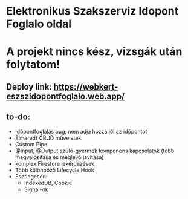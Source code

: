 # Elektronikus Szakszerviz Idopont Foglalo oldal

# **A projekt nincs kész, vizsgák után folytatom!**

## Deploy link: https://webkert-eszszidopontfoglalo.web.app/

## to-do:
- Időpontfoglalás bug, nem adja hozzá jól az időpontot
- Elmaradt CRUD műveletek
- Custom Pipe
- @Input, @Output szülő-gyermek komponens kapcsolatok (több megvalósítása és meglévő javítása)
- komplex Firestore lekérdezések
- Több különböző Lifecycle Hook
- Esetlegesen:
    - IndexedDB, Cookie
    - Signal-ok
